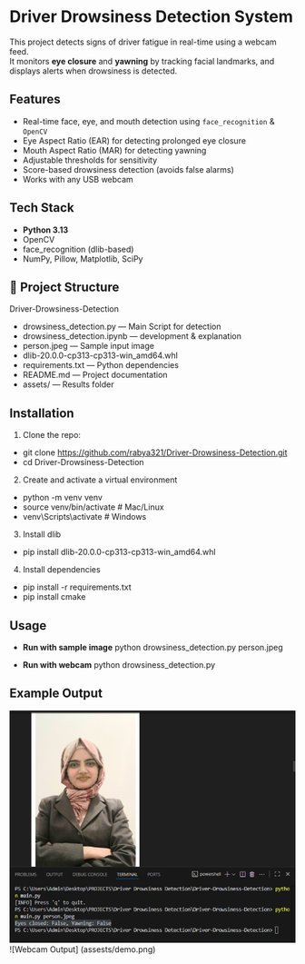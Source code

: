 # Driver Drowsiness Detection System

This project detects signs of driver fatigue in real-time using a webcam feed.  
It monitors **eye closure** and **yawning** by tracking facial landmarks, and displays alerts when drowsiness is detected.

## Features
- Real-time face, eye, and mouth detection using `face_recognition` & `OpenCV`
- Eye Aspect Ratio (EAR) for detecting prolonged eye closure
- Mouth Aspect Ratio (MAR) for detecting yawning
- Adjustable thresholds for sensitivity
- Score-based drowsiness detection (avoids false alarms)
- Works with any USB webcam

## Tech Stack
- **Python 3.13**
- OpenCV
- face_recognition (dlib-based)
- NumPy, Pillow, Matplotlib, SciPy

## 📂 Project Structure
Driver-Drowsiness-Detection
- drowsiness_detection.py — Main Script for detection
- drowsiness_detection.ipynb — development & explanation
- person.jpeg — Sample input image
- dlib-20.0.0-cp313-cp313-win_amd64.whl
- requirements.txt — Python dependencies
- README.md — Project documentation
- assets/ — Results folder

## Installation
1. Clone the repo:
- git clone https://github.com/rabya321/Driver-Drowsiness-Detection.git
- cd Driver-Drowsiness-Detection
2. Create and activate a virtual environment
- python -m venv venv
- source venv/bin/activate   # Mac/Linux
- venv\Scripts\activate      # Windows
3. Install dlib
- pip install dlib-20.0.0-cp313-cp313-win_amd64.whl
4. Install dependencies
- pip install -r requirements.txt
- pip install cmake

## Usage
- **Run with sample image**
python drowsiness_detection.py person.jpeg

- **Run with webcam**
python drowsiness_detection.py


##  Example Output
![Demo Output](assets/demo.png)
![Webcam Output] (assests/demo.png)

